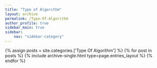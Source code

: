 ```yaml
---
title: "Type of Algorithm"
layout: archive
permalink: /Type-Of-Algorithm
author_profile: true
sidebar_main: true
sidebar:
    nav: "sidebar-category"
---
```



{% assign posts = site.categories.['Type Of Algorithm'] %}
{% for post in posts %} {% include archive-single.html type=page.entries_layout %} {% endfor %}

<!--
categories 를 바꿔준 후
[ data/navigation.yml ] 파일에 있는 
사이드바를 변경해주면 된다.
-->